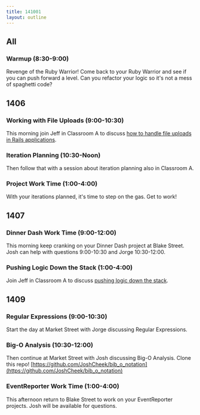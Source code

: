 ```yaml
---
title: 141001
layout: outline
---
```


## All

### Warmup (8:30-9:00)

Revenge of the Ruby Warrior! Come back to your Ruby Warrior and see if you
can push forward a level. Can you refactor your logic so it's not a mess of
spaghetti code?

## 1406

### Working with File Uploads (9:00-10:30)

This morning join Jeff in Classroom A to discuss [how to handle file uploads in
Rails applications](https://github.com/turingschool/lesson_plans/blob/master/ruby_03-professional_rails_applications/file_uploads.markdown).

### Iteration Planning (10:30-Noon)

Then follow that with a session about iteration planning also in Classroom A.

### Project Work Time (1:00-4:00)

With your iterations planned, it's time to step on the gas. Get to work!

## 1407

### Dinner Dash Work Time (9:00-12:00)

This morning keep cranking on your Dinner Dash project at Blake Street. Josh can help with
questions 9:00-10:30 and Jorge 10:30-12:00.

### Pushing Logic Down the Stack (1:00-4:00)

Join Jeff in Classroom A to discuss
[pushing logic down the stack](http://tutorials.jumpstartlab.com/topics/architecture/pushing_logic_down_the_stack.html).

## 1409

### Regular Expressions (9:00-10:30)

Start the day at Market Street with Jorge discussing Regular Expressions.

### Big-O Analysis (10:30-12:00)

Then continue at Market Street with Josh discussing Big-O Analysis.  Clone this repo! [https://github.com/JoshCheek/bib_o_notation](https://github.com/JoshCheek/bib_o_notation)

### EventReporter Work Time (1:00-4:00)

This afternoon return to Blake Street to work on your EventReporter projects.
Josh will be available for questions.
